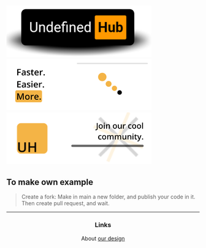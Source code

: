 ![Logo](https://github.com/undefinedhub/.github/blob/6cd6552abc11003f93432eaf75f757350a6a1145/profile/UndefinedImage%20%5BFC19835%5D.png) 
![Part 1](https://github.com/undefinedhub/.github/blob/1d1e1476adb9dc4a3fa87b6e9e569a7b863fee1a/profile/%D0%9D%D0%BE%D0%B2%D1%8B%D0%B9%20%D0%BF%D1%80%D0%BE%D0%B5%D0%BA%D1%82%2042%20%5BE1A81E4%5D.png)
![Part 2](https://github.com/undefinedhub/.github/blob/a588df39a7f8b3804e8401098720b0ce97f01535/profile/%D0%9D%D0%BE%D0%B2%D1%8B%D0%B9%20%D0%BF%D1%80%D0%BE%D0%B5%D0%BA%D1%82%2043%20%5B248ADE9%5D.png)
----
## To make own example
> Create a fork:
> Make in main a new folder, and publish your code in it.
> Then create pull request, and wait.
----
<div align="center">
<h3>Links</h3>
<p>About <a href="https://github.com">our design</a></p>
</div>
<!-- Hi -->

